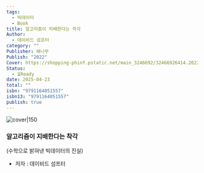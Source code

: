 ```yaml
---
tags:
  - 빅데이터
  - Book
title: 알고리즘이 지배한다는 착각
Author:
  - 데이비드 섬프터
category: ""
Publisher: 해나무
Publish: "2022"
Cover: https://shopping-phinf.pstatic.net/main_3246692/32466926414.20221019123634.jpg
Status:
  - ⏳Ready
date: 2025-04-23
total: ""
isbn: "9791164051557"
isbn13: "9791164051557"
publish: true
---
```


![cover|150](https://shopping-phinf.pstatic.net/main_3246692/32466926414.20221019123634.jpg)
###  알고리즘이 지배한다는 착각
(수학으로 밝혀낸 빅데이터의 진실)    
- 저자 : 데이비드 섬프터